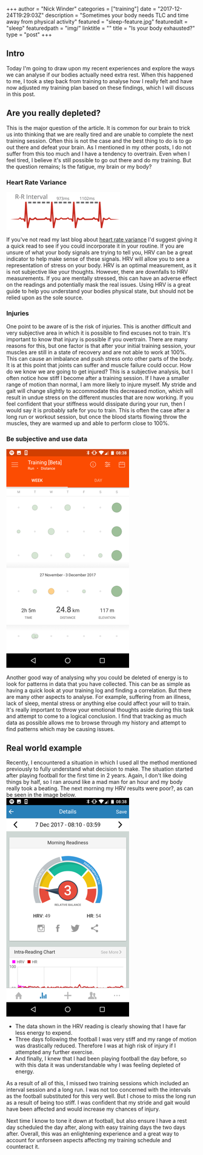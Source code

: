 +++
author = "Nick Winder"
categories = ["training"]
date = "2017-12-24T19:29:03Z"
description = "Sometimes your body needs TLC and time away from physical activity"
featured = "sleep-feature.jpg"
featuredalt = "sleep"
featuredpath = "img/"
linktitle = ""
title = "Is your body exhausted?"
type = "post"
+++
## Intro
Today I'm going to draw upon my recent experiences and explore the ways we can analyse if our bodies actually need extra rest. When this happened to me, I took a step back from training to analyse how I really felt and have now adjusted my training plan based on these findings, which I will discuss in this post. 

## Are you really depleted?
This is the major question of the article. It is common for our brain to trick us into thinking that we are really tired and are unable to complete the next training session. Often this is not the case and the best thing to do is to go out there and defeat your brain. As I mentioned in my other posts, I do not suffer from this too much and I have a tendency to overtrain. Even when I feel tired, I believe it's still possible to go out there and do my training. But the question remains; Is the fatigue, my brain or my body?

### Heart Rate Variance
![hrv](/img/hrvGraph.png)

If you've not read my last blog about [heart rate variance][HRV] I'd suggest giving it a quick read to see if you could incorporate it in your routine. If you are unsure of what your body signals are trying to tell you, HRV can be a great indicator to help make sense of these signals. HRV will allow you to see a representation of stress on your body. HRV is an optimal measurement, as it is not subjective like your thoughts. However, there are downfalls to HRV measurements. If you are mentally stressed, this can have an adverse effect on the readings and potentially mask the real issues. Using HRV is a great guide to help you understand your bodies physical state, but should not be relied upon as the sole source.

### Injuries
One point to be aware of is the risk of injuries. This is another difficult and very subjective area in which it is possible to find excuses not to train. It's important to know that injury is possible if you overtrain. There are many reasons for this, but one factor is that after your initial training session, your muscles are still in a state of recovery and are not able to work at 100%. This  can cause an imbalance and push stress onto other parts of the body. It is at this point that joints can suffer and muscle failure could occur. How do we know we are going to get injured? This is a subjective analysis, but I often notice how stiff I become after a training session. If I have a smaller range of motion than normal, I am more likely to injure myself. My stride and gait will change slightly to accommodate this decreased motion, which will result in undue stress on the different muscles that are now working.  If you feel confident that your stiffness would dissipate during your run, then I would say it is probably safe for you to train. This is often the case after a long run or workout session, but once the blood starts flowing throw the muscles, they are warmed up and able to perform close to 100%.

### Be subjective and use data
![training log](/img/trainingLog.png)

Another good way of analysing why you could be deleted of energy is to look for patterns in data that you have collected. This can be as simple as having a quick look at your training log and finding a correlation. But there are many other aspects to analyse. For example, suffering  from an illness, lack of sleep, mental stress or anything else could affect your will to train. It's really important to throw your emotional thoughts aside during this task and attempt to come to a logical conclusion. I find that tracking as much data as possible allows me to browse through my history and attempt to find patterns which may be causing issues. 

## Real world example
Recently, I encountered a situation in which I used all the method mentioned previously to fully understand what decision to make. The situation started after playing football for the first time in 2 years. Again, I don't like doing things by half, so I ran around like a mad man for an hour and my body really took a beating. The next morning my HRV results were poor?, as can be seen in the image below. 
![hrv overworked](/img/hrvOverworked.png)

- The data shown in the HRV reading is clearly showing that I have far less energy to expend.
- Three days following the football I was very stiff and my range of motion was drastically reduced. Therefore I was at high risk of injury if I attempted any further exercise.
- And finally, I knew that I had been playing football the day before, so with this data it was understandable why I was feeling depleted of energy. 

As a result of all of this, I missed two training sessions which included an interval session and a long run. I was not too concerned with the intervals as the football substituted for this very well. But I chose to miss the long run as a result of being too stiff. I was confident that my stride and gait would have been affected and would increase my chances of  injury. 

Next time I know to tone it down at football, but also ensure I have a rest day scheduled the day after, along with easy training days the two days after. Overall, this was an enlightening experience and a great way to account for unforseen aspects affecting my training schedule and counteract it.

[HRV]: http://illnesstoultra.com/blog/hrv
